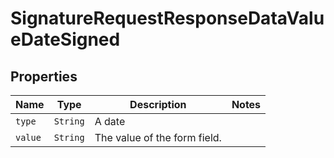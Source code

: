 

# SignatureRequestResponseDataValueDateSigned



## Properties

Name | Type | Description | Notes
------------ | ------------- | ------------- | -------------
| `type` | ```String``` |  A date  |  |
| `value` | ```String``` |  The value of the form field.  |  |



